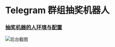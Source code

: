 # Telegram 群组抽奖机器人

### [抽奖机器的人环境与配置](https://github.com/tingv/LotteryBot/wiki)

![后台截图](https://user-images.githubusercontent.com/47696436/58376889-5b53df00-7fa7-11e9-8a4e-aaad564fa7f4.png)
